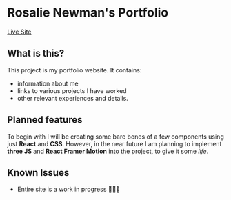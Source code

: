 # Rosalie Newman's Portfolio

[Live Site](https://rosalie0.github.io/)

## What is this?

This project is my portfolio website.
It contains:

- information about me
- links to various projects I have worked
- other relevant experiences and details.

## Planned features

To begin with I will be creating some bare bones of a few components using just **React** and **CSS**. However, in the near future I am planning to implement **three JS** and **React Framer Motion** into the project, to give it some _life_.

## Known Issues

- Entire site is a work in progress 😵‍💫💦
